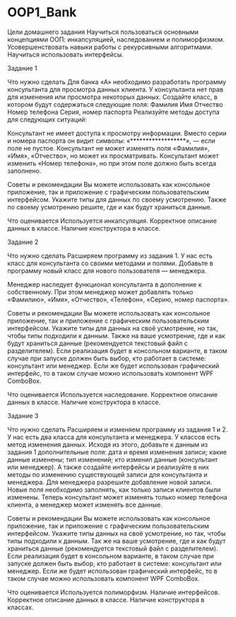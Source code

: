 # OOP1_Bank

Цели домашнего задания
Научиться пользоваться основными концепциями ООП: инкапсуляцией, наследованием и полиморфизмом.
Усовершенствовать навыки работы с рекурсивными алгоритмами.
Научиться использовать интерфейсы.


Задание 1


Что нужно сделать
Для банка «А» необходимо разработать программу консультанта для просмотра данных клиента. 
У консультанта нет прав для изменения или просмотра некоторых данных. 
Создайте класс, в котором будут содержаться следующие поля:
	Фамилия
	Имя
	Отчество
	Номер телефона
	Серия, номер паспорта
	Реализуйте методы доступа для следующих ситуаций:

Консультант не имеет доступа к просмотру информации. 
	Вместо серии и номера паспорта он видит символы: «******************», — если поле не пустое.
Консультант не может изменять поля «Фамилия», «Имя», «Отчество», но может их просматривать.
Консультант может изменить «Номер телефона», но при этом поле должно быть всегда заполнено.


Советы и рекомендации
Вы можете использовать как консольное приложение, так и приложение с графическим пользовательским интерфейсом. 
Укажите типы для данных по своему усмотрению. 
Также по своему усмотрению решите, где и как будут храниться данные. 



Что оценивается
	Используется инкапсуляция.
	Корректное описание данных в классе.
	Наличие конструктора в классе.
 

Задание 2


Что нужно сделать
Расширяем программу из задания 1. 
У нас есть класс для консультанта со своими методами и полями. 
Добавьте в программу новый класс для нового пользователя — менеджера.

Менеджер наследует функционал консультанта в дополнение к собственному. 
При этом менеджер может добавлять только «Фамилию», «Имя», «Отчество», «Телефон», «Серию, номер паспорта».



Советы и рекомендации
Вы можете использовать как консольное приложение, так и приложение с графическим пользовательским интерфейсом. 
Укажите типы для данных на своё усмотрение, но так, чтобы типы подходили к данным. 
Также на ваше усмотрение, где и как будут храниться данные (рекомендуется текстовый файл с разделителем). 
Если реализация будет в консольном варианте, в таком случае при запуске должен быть выбор, кто работает в системе: консультант или менеджер. 
Если же будет использован графический интерфейс, то в таком случае можно использовать компонент WPF ComboBox.

 

Что оценивается
	Используется наследование.
	Корректное описание данных в классе.
	Наличие конструктора в классе.
 

Задание 3


Что нужно сделать
Расширяем и изменяем программу из задания 1 и 2. 
У нас есть два класса для консультанта и менеджера. 
У классов есть метод изменения данных. 
Исходя из этого, добавьте к данным из задания 1 дополнительные поля:
	дата и время изменения записи;
	какие данные изменены;
	тип изменений;
	кто изменил данные (консультант или менеджер).
А также создайте интерфейсы и реализуйте в них методы по изменению существующей записи для консультанта и менеджера. 
Для менеджера разрешите добавление новой записи. 
Новые поля необходимо заполнять, как только записи клиентов были изменены. 
Теперь консультант может изменять только номер телефона клиента, а менеджер может изменять все данные. 



Советы и рекомендации
Вы можете использовать как консольное приложение, так и приложение с графическим пользовательским интерфейсом. 
Укажите типы данных на своё усмотрение, но так, чтобы типы подходили к данным. 
Так же на ваше усмотрение, где и как будут храниться данные (рекомендуется текстовый файл с разделителем). 
Если реализация будет в консольном варианте, в таком случае при запуске должен быть выбор, кто работает в системе: консультант или менеджер. 
Если же будет использован графический интерфейс, то в таком случае можно использовать компонент WPF ComboBox.



Что оценивается
	Используется полиморфизм.
	Наличие интерфейсов.
	Корректное описание данных в классе.
	Наличие конструктора в классах.
